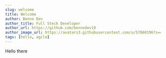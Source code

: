 ```yaml
---
slug: welcome
title: Welcome
author: Benno Dev
author_title: Full Steck Developer
author_url: https://github.com/bennodev19
author_image_url: https://avatars3.githubusercontent.com/u/57860196?s=460&u=0648b65f7520a2bbc5a3052c06a37de046793af8&v=4
tags: [hello, agile]
---
```


Hello there
